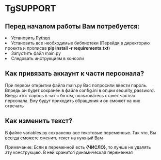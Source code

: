 <h1>TgSUPPORT</h1>
<h2>Перед началом работы Вам потребуется:</h2>
<li>Установить <a href="python.org">Python</a></li>
<li>Установить все необходимые библиотеки (Перейдя в директорию проекта и прописав 
<b>pip install -r requirements.txt</b>)</li>
<li>Запустить файл main.py</li>
<li>Следовать инструкциям в консоли</li>


<h2>Как привязать аккаунт к части персонала?</h2>
<p>При первом открытии файла main.py Вас попросили ввести пароль. Впредь он будет
сохранён в файле config.ini в опции security_password. Введя этот пароль в чат с ботом,
пользователь станет частью персонала. Ему будут приходить обращения и он сможет на них
отвечать</p>

<h2>Как изменить текст?</h2>
<p>В файле variables.py сохранены все текстовые переменные. Так что, Вы всегда сможете
сменить текст на нужный Вам</p>
<p>Примечание: Если в переменной есть <b>{ЧИСЛО}</b>, то лучше не удалять эту конструкцию. В ней хранится
динамическая переменная</p>